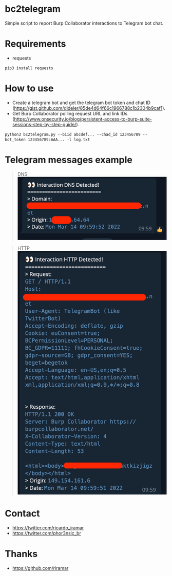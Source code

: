 # bc2telegram

Simple script to report Burp Collaborator interactions to Telegram bot chat.

# Requirements

* requests
```
pip3 install requests
```

# How to use

* Create a telegram bot and get the telegram bot token and chat ID (https://gist.github.com/dideler/85de4d64f66c1966788c1b2304b9caf1).
* Get Burp Collaborator polling request URL and link IDs (https://www.onsecurity.io/blog/persistent-access-to-burp-suite-sessions-step-by-step-guide/).
 
```
python3 bc2telegram.py --biid abcdef... --chad_id 123456789 --bot_token 123456789:AAA... -l log.txt
```

# Telegram messages example

> DNS
![dns](images/example.png)

> HTTP
![http](images/examplehttp.png)

# Contact

* https://twitter.com/ricardo_iramar
* https://twitter.com/phor3nsic_br

# Thanks
* https://github.com/riramar